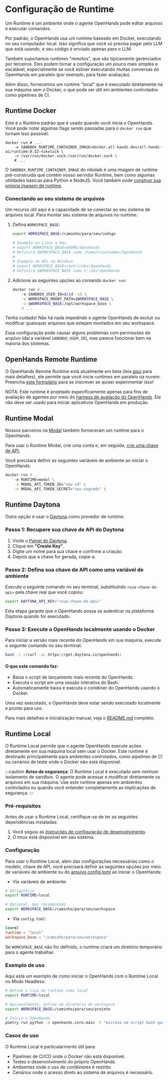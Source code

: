 # Configuração de Runtime

Um Runtime é um ambiente onde o agente OpenHands pode editar arquivos e executar comandos.

Por padrão, o OpenHands usa um runtime baseado em Docker, executando no seu computador local. Isso significa que você só precisa pagar pelo LLM que está usando, e seu código é enviado apenas para o LLM.

Também suportamos runtimes "remotos", que são tipicamente gerenciados por terceiros. Eles podem tornar a configuração um pouco mais simples e escalável, especialmente se você estiver executando muitas conversas do OpenHands em paralelo (por exemplo, para fazer avaliação).

Além disso, fornecemos um runtime "local" que é executado diretamente na sua máquina sem o Docker, o que pode ser útil em ambientes controlados como pipelines de CI.

## Runtime Docker
Este é o Runtime padrão que é usado quando você inicia o OpenHands. Você pode notar algumas flags sendo passadas para o `docker run` que tornam isso possível:

```
docker run # ...
    -e SANDBOX_RUNTIME_CONTAINER_IMAGE=docker.all-hands.dev/all-hands-ai/runtime:0.32-nikolaik \
    -v /var/run/docker.sock:/var/run/docker.sock \
    # ...
```

O `SANDBOX_RUNTIME_CONTAINER_IMAGE` do nikolaik é uma imagem de runtime pré-construída que contém nosso servidor Runtime, bem como algumas utilidades básicas para Python e NodeJS. Você também pode [construir sua própria imagem de runtime](how-to/custom-sandbox-guide).

### Conectando ao seu sistema de arquivos
Um recurso útil aqui é a capacidade de se conectar ao seu sistema de arquivos local. Para montar seu sistema de arquivos no runtime:
1. Defina `WORKSPACE_BASE`:

    ```bash
    export WORKSPACE_BASE=/caminho/para/seu/codigo

    # Exemplo no Linux e Mac
    # export WORKSPACE_BASE=$HOME/OpenHands
    # Definirá $WORKSPACE_BASE como /home/<username>/OpenHands
    #
    # Exemplo no WSL no Windows
    # export WORKSPACE_BASE=/mnt/c/dev/OpenHands
    # Definirá $WORKSPACE_BASE como C:\dev\OpenHands
    ```
2. Adicione as seguintes opções ao comando `docker run`:

    ```bash
    docker run # ...
        -e SANDBOX_USER_ID=$(id -u) \
        -e WORKSPACE_MOUNT_PATH=$WORKSPACE_BASE \
        -v $WORKSPACE_BASE:/opt/workspace_base \
        # ...
    ```

Tenha cuidado! Não há nada impedindo o agente OpenHands de excluir ou modificar quaisquer arquivos que estejam montados em seu workspace.

Essa configuração pode causar alguns problemas com permissões de arquivo (daí a variável `SANDBOX_USER_ID`), mas parece funcionar bem na maioria dos sistemas.

## OpenHands Remote Runtime

O OpenHands Remote Runtime está atualmente em beta (leia [aqui](https://runtime.all-hands.dev/) para mais detalhes), ele permite que você inicie runtimes em paralelo na nuvem. Preencha [este formulário](https://docs.google.com/forms/d/e/1FAIpQLSckVz_JFwg2_mOxNZjCtr7aoBFI2Mwdan3f75J_TrdMS1JV2g/viewform) para se inscrever se quiser experimentar isso!

NOTA: Este runtime é projetado especificamente apenas para fins de avaliação de agentes por meio do [harness de avaliação do OpenHands](https://github.com/All-Hands-AI/OpenHands/tree/main/evaluation). Ele não deve ser usado para iniciar aplicativos OpenHands em produção.

## Runtime Modal
Nossos parceiros na [Modal](https://modal.com/) também forneceram um runtime para o OpenHands.

Para usar o Runtime Modal, crie uma conta e, em seguida, [crie uma chave de API.](https://modal.com/settings)

Você precisará definir as seguintes variáveis de ambiente ao iniciar o OpenHands:
```bash
docker run # ...
    -e RUNTIME=modal \
    -e MODAL_API_TOKEN_ID="seu-id" \
    -e MODAL_API_TOKEN_SECRET="seu-segredo" \
```

## Runtime Daytona

Outra opção é usar o [Daytona](https://www.daytona.io/) como provedor de runtime:

### Passo 1: Recupere sua chave de API do Daytona
1. Visite o [Painel do Daytona](https://app.daytona.io/dashboard/keys).
2. Clique em **"Create Key"**.
3. Digite um nome para sua chave e confirme a criação.
4. Depois que a chave for gerada, copie-a.

### Passo 2: Defina sua chave de API como uma variável de ambiente
Execute o seguinte comando no seu terminal, substituindo `<sua-chave-de-api>` pela chave real que você copiou:
```bash
export DAYTONA_API_KEY="<sua-chave-de-api>"
```

Esta etapa garante que o OpenHands possa se autenticar na plataforma Daytona quando for executado.

### Passo 3: Execute o OpenHands localmente usando o Docker
Para iniciar a versão mais recente do OpenHands em sua máquina, execute o seguinte comando no seu terminal:
```bash
bash -i <(curl -sL https://get.daytona.io/openhands)
```

#### O que este comando faz:
- Baixa o script de lançamento mais recente do OpenHands.
- Executa o script em uma sessão interativa do Bash.
- Automaticamente baixa e executa o contêiner do OpenHands usando o Docker.

Uma vez executado, o OpenHands deve estar sendo executado localmente e pronto para uso.

Para mais detalhes e inicialização manual, veja o [README.md](https://github.com/All-Hands-AI/OpenHands/blob/main/openhands/runtime/impl/daytona/README.md) completo.

## Runtime Local

O Runtime Local permite que o agente OpenHands execute ações diretamente em sua máquina local sem usar o Docker. Este runtime é destinado principalmente para ambientes controlados, como pipelines de CI ou cenários de teste onde o Docker não está disponível.

:::caution
**Aviso de segurança**: O Runtime Local é executado sem nenhum isolamento de sandbox. O agente pode acessar e modificar diretamente os arquivos em sua máquina. Use este runtime apenas em ambientes controlados ou quando você entender completamente as implicações de segurança.
:::

### Pré-requisitos

Antes de usar o Runtime Local, certifique-se de ter as seguintes dependências instaladas:

1. Você seguiu as [instruções de configuração de desenvolvimento](https://github.com/All-Hands-AI/OpenHands/blob/main/Development.md).
2. O tmux está disponível em seu sistema.

### Configuração

Para usar o Runtime Local, além das configurações necessárias como o modelo, chave de API, você precisará definir as seguintes opções por meio de variáveis de ambiente ou do [arquivo config.toml](https://github.com/All-Hands-AI/OpenHands/blob/main/config.template.toml) ao iniciar o OpenHands:

- Via variáveis de ambiente:

```bash
# Obrigatório
export RUNTIME=local

# Opcional, mas recomendado
export WORKSPACE_BASE=/caminho/para/seu/workspace
```

- Via `config.toml`:

```toml
[core]
runtime = "local"
workspace_base = "/caminho/para/seu/workspace"
```

Se `WORKSPACE_BASE` não for definido, o runtime criará um diretório temporário para o agente trabalhar.

### Exemplo de uso

Aqui está um exemplo de como iniciar o OpenHands com o Runtime Local no Modo Headless:

```bash
# Define o tipo de runtime como local
export RUNTIME=local

# Opcionalmente, define um diretório de workspace
export WORKSPACE_BASE=/caminho/para/seu/projeto

# Inicia o OpenHands
poetry run python -m openhands.core.main -t "escreva um script bash que imprima oi"
```

### Casos de uso

O Runtime Local é particularmente útil para:

- Pipelines de CI/CD onde o Docker não está disponível.
- Testes e desenvolvimento do próprio OpenHands.
- Ambientes onde o uso de contêineres é restrito.
- Cenários onde o acesso direto ao sistema de arquivos é necessário.
